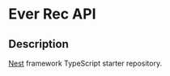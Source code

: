 # Ever Rec API

## Description

[Nest](https://github.com/nestjs/nest) framework TypeScript starter repository.

